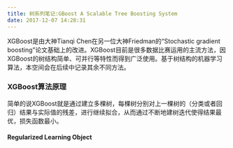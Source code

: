 ```yaml
---
title: 树系列笔记:GBoost A Scalable Tree Boosting System
date: 2017-12-07 14:28:31
---
```



XGBoost是由大神Tianqi Chen在另一位大神Friedman的“Stochastic gradient boosting”论文基础上的改进。XGBoost目前是很多数据比赛运用的主流方法，因XGBoost的树结构简单、可并行等特性而得到广泛使用。基于树结构的机器学习算法，本空间会在后续中记录其余不同方法。

### XGBoost算法原理
简单的说XGBoost就是通过建立多棵树，每棵树分别对上一棵树的（分类或者回归）结果与实际值的残差，进行继续拟合，从而通过不断地建树迭代使得结果最优，损失函数最小。

#### Regularized Learning Object






